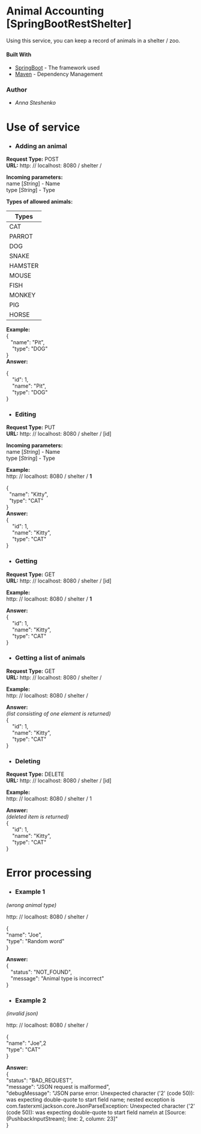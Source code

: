 # Animal Accounting [SpringBootRestShelter]

Using this service, you can keep a record of animals in a shelter / zoo.

#### Built With

* [SpringBoot](https://spring.io/projects/spring-boot) - The framework used
* [Maven](https://maven.apache.org/) - Dependency Management

### Author

* *Anna Steshenko* 

# Use of service

* ### Adding an animal

**Request Type:** POST   
**URL:** http: // localhost: 8080 / shelter /  

**Incoming parameters:**  
  name [*String*] - Name  
  type [*String*] - Type  

**Types of allowed animals:**  

| Types | 
| ----- |
| CAT |
| PARROT |
| DOG |
| SNAKE |
| HAMSTER |
| MOUSE |
| FISH |
| MONKEY |
| PIG |
| HORSE |  

**Example:**   
{  
   "name": "Pit",    
    "type": "DOG"  
}  
**Answer:**

{  
    "id": 1,  
    "name": "Pit",  
    "type": "DOG"  
}  

* ### Editing

**Request Type:** PUT   
**URL:** http: // localhost: 8080 / shelter / [id]    

**Incoming parameters:**  
  name [*String*] - Name  
  type [*String*] - Type  

**Example:**  
http: // localhost: 8080 / shelter / **1**  
 
{  
  "name": "Kitty",  
  "type": "CAT"  
}  
**Answer:**  
{  
    "id": 1,  
    "name": "Kitty",  
    "type": "CAT"  
}  
* ### Getting

**Request Type:** GET   
**URL:** http: // localhost: 8080 / shelter / [id]    

**Example:**  
http: // localhost: 8080 / shelter / **1**  

**Answer:**  
{  
    "id": 1,  
    "name": "Kitty",  
    "type": "CAT"  
}  
* ###  Getting a list of animals

**Request Type:** GET   
**URL:** http: // localhost: 8080 / shelter /      

**Example:**  
http: // localhost: 8080 / shelter /    

**Answer:**  
*(list consisting of one element is returned)*  
{  
    "id": 1,  
    "name": "Kitty",  
    "type": "CAT"  
}  
* ###  Deleting

**Request Type:** DELETE   
**URL:** http: // localhost: 8080 / shelter / [id]       

**Example:**  
http: // localhost: 8080 / shelter / 1     

**Answer:**  
*(deleted item is returned)*  
{  
    "id": 1,  
    "name": "Kitty",  
    "type": "CAT"  
}  

# Error processing

* ###  Example 1
*(wrong animal type)*  

http: // localhost: 8080 / shelter /      

{   
    "name": "Joe",   
    "type": "Random word"  
}  
 
**Answer:**    
{  
   "status": "NOT_FOUND",  
   "message": "Animal type is incorrect"  
}  
* ###  Example 2
*(invalid json)*  

http: // localhost: 8080 / shelter /      

{  
  "namе": "Joe",2  
  "type": "CAT"  
}  

**Answer:**    
{  
    "status": "BAD_REQUEST",  
    "message": "JSON request is malformed",  
    "debugMessage": "JSON parse error: Unexpected character ('2' (code 50)): was expecting double-quote to start field name; nested exception is com.fasterxml.jackson.core.JsonParseException: Unexpected character ('2' (code 50)): was expecting double-quote to start field name\n at [Source: (PushbackInputStream); line: 2, column: 23]"  
}  








